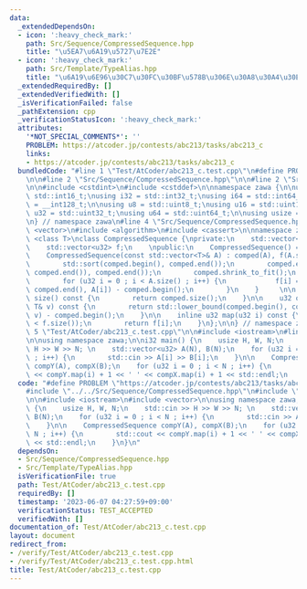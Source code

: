 ```yaml
---
data:
  _extendedDependsOn:
  - icon: ':heavy_check_mark:'
    path: Src/Sequence/CompressedSequence.hpp
    title: "\u5EA7\u6A19\u5727\u7E2E"
  - icon: ':heavy_check_mark:'
    path: Src/Template/TypeAlias.hpp
    title: "\u6A19\u6E96\u30C7\u30FC\u30BF\u578B\u306E\u30A8\u30A4\u30EA\u30A2\u30B9"
  _extendedRequiredBy: []
  _extendedVerifiedWith: []
  _isVerificationFailed: false
  _pathExtension: cpp
  _verificationStatusIcon: ':heavy_check_mark:'
  attributes:
    '*NOT_SPECIAL_COMMENTS*': ''
    PROBLEM: https://atcoder.jp/contests/abc213/tasks/abc213_c
    links:
    - https://atcoder.jp/contests/abc213/tasks/abc213_c
  bundledCode: "#line 1 \"Test/AtCoder/abc213_c.test.cpp\"\n#define PROBLEM \"https://atcoder.jp/contests/abc213/tasks/abc213_c\"\
    \n\n#line 2 \"Src/Sequence/CompressedSequence.hpp\"\n\n#line 2 \"Src/Template/TypeAlias.hpp\"\
    \n\n#include <cstdint>\n#include <cstddef>\n\nnamespace zawa {\n\nusing i16 =\
    \ std::int16_t;\nusing i32 = std::int32_t;\nusing i64 = std::int64_t;\nusing i128\
    \ = __int128_t;\n\nusing u8 = std::uint8_t;\nusing u16 = std::uint16_t;\nusing\
    \ u32 = std::uint32_t;\nusing u64 = std::uint64_t;\n\nusing usize = std::size_t;\n\
    \n} // namespace zawa\n#line 4 \"Src/Sequence/CompressedSequence.hpp\"\n\n#include\
    \ <vector>\n#include <algorithm>\n#include <cassert>\n\nnamespace zawa {\n\ntemplate\
    \ <class T>\nclass CompressedSequence {\nprivate:\n    std::vector<T> comped;\n\
    \    std::vector<u32> f;\n    \npublic:\n    CompressedSequence() = default;\n\
    \    CompressedSequence(const std::vector<T>& A) : comped(A), f(A.size()) {\n\
    \        std::sort(comped.begin(), comped.end());\n        comped.erase(std::unique(comped.begin(),\
    \ comped.end()), comped.end());\n        comped.shrink_to_fit();\n        f.shrink_to_fit();\n\
    \        for (u32 i = 0 ; i < A.size() ; i++) {\n            f[i] = std::lower_bound(comped.begin(),\
    \ comped.end(), A[i]) - comped.begin();\n        }\n    }     \n\n    inline usize\
    \ size() const {\n        return comped.size();\n    }\n\n    u32 operator[](const\
    \ T& v) const {\n        return std::lower_bound(comped.begin(), comped.end(),\
    \ v) - comped.begin();\n    }\n\n    inline u32 map(u32 i) const {\n        assert(i\
    \ < f.size());\n        return f[i];\n    }\n};\n\n} // namespace zawa\n#line\
    \ 5 \"Test/AtCoder/abc213_c.test.cpp\"\n\n#include <iostream>\n#line 8 \"Test/AtCoder/abc213_c.test.cpp\"\
    \n\nusing namespace zawa;\n\ni32 main() {\n    usize H, W, N;\n    std::cin >>\
    \ H >> W >> N; \n    std::vector<u32> A(N), B(N);\n    for (u32 i = 0 ; i < N\
    \ ; i++) {\n        std::cin >> A[i] >> B[i];\n    }\n\n    CompressedSequence\
    \ compY(A), compX(B);\n    for (u32 i = 0 ; i < N ; i++) {\n        std::cout\
    \ << compY.map(i) + 1 << ' ' << compX.map(i) + 1 << std::endl;\n    }\n}\n"
  code: "#define PROBLEM \"https://atcoder.jp/contests/abc213/tasks/abc213_c\"\n\n\
    #include \"../../Src/Sequence/CompressedSequence.hpp\"\n#include \"../../Src/Template/TypeAlias.hpp\"\
    \n\n#include <iostream>\n#include <vector>\n\nusing namespace zawa;\n\ni32 main()\
    \ {\n    usize H, W, N;\n    std::cin >> H >> W >> N; \n    std::vector<u32> A(N),\
    \ B(N);\n    for (u32 i = 0 ; i < N ; i++) {\n        std::cin >> A[i] >> B[i];\n\
    \    }\n\n    CompressedSequence compY(A), compX(B);\n    for (u32 i = 0 ; i <\
    \ N ; i++) {\n        std::cout << compY.map(i) + 1 << ' ' << compX.map(i) + 1\
    \ << std::endl;\n    }\n}\n"
  dependsOn:
  - Src/Sequence/CompressedSequence.hpp
  - Src/Template/TypeAlias.hpp
  isVerificationFile: true
  path: Test/AtCoder/abc213_c.test.cpp
  requiredBy: []
  timestamp: '2023-06-07 04:27:59+09:00'
  verificationStatus: TEST_ACCEPTED
  verifiedWith: []
documentation_of: Test/AtCoder/abc213_c.test.cpp
layout: document
redirect_from:
- /verify/Test/AtCoder/abc213_c.test.cpp
- /verify/Test/AtCoder/abc213_c.test.cpp.html
title: Test/AtCoder/abc213_c.test.cpp
---
```

